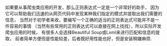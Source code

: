 如果要从事爬虫类应用的开发，那么正则表达式一定是一个非常好的助手，
因为它可以帮助我们迅速的从网页代码中发现某种我们指定的模式并提取出我们需要的信息，
当然对于初学者来收，要编写一个正确的适当的正则表达式可能并不是一件容易的事情
（当然有些常用的正则表达式可以直接在网上找找），所以实际开发爬虫应用的时候，
有很多人会选择Beautiful Soup或Lxml来进行匹配和信息的提取，
前者简单方便但是性能较差，后者既好用性能也好，但是安装稍嫌麻烦.

